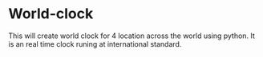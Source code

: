 # World-clock

This will create world clock for 4 location across the world using python. It is an real time clock runing at international standard.
